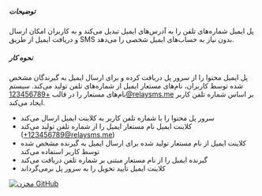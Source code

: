 ##### توضیحات

پل ایمیل شماره‌های تلفن را به آدرس‌های ایمیل تبدیل می‌کند و به کاربران امکان ارسال و دریافت ایمیل از طریق SMS بدون نیاز به حساب‌های ایمیل شخصی را می‌دهد.

##### نحوه کار

پل ایمیل محتوا را از سرور پل دریافت کرده و برای ارسال ایمیل به گیرندگان مشخص شده توسط کاربران، نام‌های مستعار ایمیل از شماره‌های تلفن تولید می‌کند. سیستم نام‌های مستعار را در قالب +123456789@relaysms.me بر اساس شماره تلفن کاربر ایجاد می‌کند.

- سرور پل محتوا را با شماره تلفن کاربر به کلاینت ایمیل ارسال می‌کند
- کلاینت ایمیل نام مستعار ایمیل را از شماره تلفن تولید می‌کند (+123456789@relaysms.me)
- کلاینت ایمیل از نام مستعار تولید شده برای ارسال ایمیل به گیرنده مشخص شده توسط کاربر استفاده می‌کند
- گیرنده ایمیل را از نام مستعار مبتنی بر شماره تلفن دریافت می‌کند
- کلاینت ایمیل تأیید تحویل را به سرور پل برمی‌گرداند

[![مخزن GitHub](https://img.shields.io/badge/📧_Email-Repository-blue?style=for-the-badge&logo=github)](https://github.com/smswithoutborders/RelaySMS-Bridge-EmailClient)
